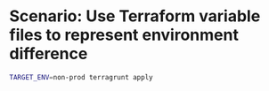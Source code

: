 
# Scenario: Use Terraform variable files to represent environment difference

```sh
TARGET_ENV=non-prod terragrunt apply
```

